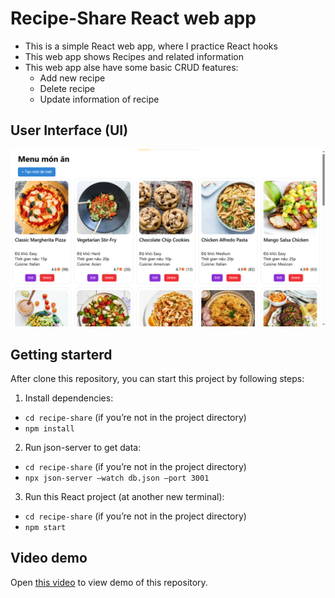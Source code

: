 # Recipe-Share React web app

- This is a simple React web app, where I practice React hooks
- This web app shows Recipes and related information
- This web app alse have some basic CRUD features: 
  + Add new recipe
  + Delete recipe
  + Update information of recipe


## User Interface (UI)

![UI](ui.png)

## Getting starterd
After clone this repository, you can start this project by following steps:
1. Install dependencies:
  + `cd recipe-share` (if you’re not in the project directory)
  + `npm install`
2. Run json-server to get data:
  + `cd recipe-share` (if you’re not in the project directory)
  + `npx json-server –watch db.json –port 3001`
3. Run this React project (at another new terminal):
  + `cd recipe-share` (if you’re not in the project directory)
  + `npm start`

## Video demo
Open [this video](https://www.youtube.com/) to view demo of this repository.

